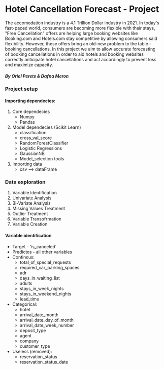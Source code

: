 # Hotel Cancellation Forecast - Project
The accomodation industry is a 4.1 Trillion Dollar industry in 2021.
In today's fast-paced world, consumers are becoming more flexible with their stays, "Free Cancellation" offers are helping large booking websites like Booking.com and Hotels.com stay competitive by allowing consumers said flexibility.
However, these offers bring an old-new problem to the table - booking cancellations.
In this project we aim to allow accurate forecasting of booking cancellations in order to aid hotels and booking websites correctly anticipate hotel cancellations and act accordingly to prevent loss and maximize capacity.
##### By Oriel Perets & Dafna Meron

### Project setup
#### Importing dependecies:
1. Core dependecies
    * Numpy
    * Pandas
2. Model dependecies (Scikit Learn)
    * classification
    * cross_val_score
    * RandomForestClassifier
    * Logistic Regressions
    * GaussianNB
    * Model_selection tools
3. Importing data
    * csv --> dataFrame

### Data exploration
1. Variable Identification
2. Univariate Analysis
3. Bi-Variate Analysis
4. Missing Values Treatment
5. Outlier Treatment
6. Variable Transofrmation
7. Variable Creation

#### Variable identification
* Target - 'is_canceled'
* Predictos - all other variables
* Continous:
    * total_of_special_requests
    * required_car_parking_spaces
    * adr
    * days_in_waiting_list
    * adults
    * stays_in_week_nights
    * stays_in_weekend_nights
    * lead_time
* Categorical:
    * hotel
    * arrival_date_month
    * arrival_date_day_of_month
    * arrival_date_week_number
    * deposit_type
    * agent
    * company
    * customer_type    
* Useless (removed):
    * reservation_status
    * reservation_status_date
